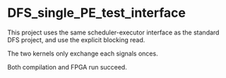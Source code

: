 # DFS_single_PE_test_interface

This project uses the same scheduler-executor interface as the standard DFS project, and use the explicit blocking read. 

The two kernels only exchange each signals onces.

Both compilation and FPGA run succeed.
